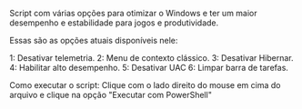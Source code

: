 Script com várias opções para otimizar o Windows e ter um maior desempenho e estabilidade para jogos e produtividade.

Essas são as opções atuais disponíveis nele:

1: Desativar telemetria.
2: Menu de contexto clássico.
3: Desativar Hibernar.
4: Habilitar alto desempenho.
5: Desativar UAC
6: Limpar barra de tarefas.
 
Como executar o script:
Clique com o lado direito do mouse em cima do arquivo e clique na opção "Executar com PowerShell"
